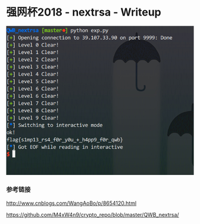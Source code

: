 
# 强网杯2018 - nextrsa - Writeup

![](./flag.jpg)

### 参考链接

http://www.cnblogs.com/WangAoBo/p/8654120.html

https://github.com/M4xW4n9/crypto_repo/blob/master/QWB_nextrsa/

